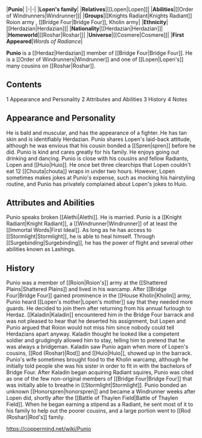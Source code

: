 |**Punio**|
|-|-|
|**Lopen's family**|
|**Relatives**|[[Lopen\|Lopen]]|
|**Abilities**|[[Order of Windrunners\|Windrunner]]|
|**Groups**|[[Knights Radiant\|Knights Radiant]] Roion army , [[Bridge Four\|Bridge Four]], Kholin army|
|**Ethnicity**|[[Herdazian\|Herdazian]]|
|**Nationality**|[[Herdazian\|Herdazian]]|
|**Homeworld**|[[Roshar\|Roshar]]|
|**Universe**|[[Cosmere\|Cosmere]]|
|**First Appeared**|*Words of Radiance*|

**Punio** is a [[Herdaz\|Herdazian]] member of [[Bridge Four\|Bridge Four]]. He is a [[Order of Windrunners\|Windrunner]] and one of [[Lopen\|Lopen's]] many cousins on [[Roshar\|Roshar]].

## Contents

1 Appearance and Personality
2 Attributes and Abilities
3 History
4 Notes


## Appearance and Personality
He is bald and muscular, and has the appearance of a fighter. He has tan skin and is identifiably Herdazian.
Punio shares Lopen's laid-back attitude, although he was envious that his cousin bonded a [[Spren\|spren]] before he did. Punio is kind and cares greatly for his family. He enjoys going out drinking and dancing.
Punio is close with his cousins and fellow Radiants, Lopen and [[Huio\|Huio]]. He once bet three clearchips that Lopen couldn't eat 12 [[Chouta\|chouta]] wraps in under two hours. However, Lopen sometimes makes jokes at Punio's expense, such as mocking his hairstyling routine, and Punio has privately complained about Lopen's jokes to Huio.

## Attributes and Abilities
Punio speaks broken [[Alethi\|Alethi]]. He is married.
Punio is a [[Knight Radiant\|Knight Radiant]], a [[Windrunner\|Windrunner]] of at least the [[Immortal Words\|First Ideal]]. As long as he has access to [[Stormlight\|Stormlight]], he is able to heal himself. Through [[Surgebinding\|Surgebinding]], he has the power of flight and several other abilities known as Lashings.

## History
Punio was a member of [[Roion\|Roion's]] army at the [[Shattered Plains\|Shattered Plains]] and lived in his warcamp. After [[Bridge Four\|Bridge Four]] gained prominence in the [[House Kholin\|Kholin]] army, Punio heard [[Lopen's mother\|Lopen's mother]] say that they needed more guards. He decided to join them after returning from his annual furlough to Herdaz. [[Kaladin\|Kaladin]] encountered him in the Bridge Four barrack and was not pleased to hear that he deserted his assignment, but Lopen and Punio argued that Roion would not miss him since nobody could tell Herdazians apart anyway. Kaladin thought he looked like a competent soldier and grudgingly allowed him to stay, telling him to pretend that he was always a bridgeman. Kaladin saw Punio again when more of Lopen's cousins, [[Rod (Roshar)\|Rod]] and [[Huio\|Huio]], showed up in the barrack. Punio's wife sometimes brought food to the Kholin warcamp, although he initially told people she was his sister in order to fit in with the bachelors of Bridge Four.
After Kaladin began acquiring Radiant squires, Punio was cited as one of the few non-original members of [[Bridge Four\|Bridge Four]] that was initially able to breathe in [[Stormlight\|Stormlight]].
Punio bonded an unknown [[Honorspren\|honorspren]] and became a Windrunner weeks after Lopen did, shortly after the [[Battle of Thaylen Field\|Battle of Thaylen Field]]. When he began earning a stipend as a Radiant, he sent most of it to his family to help out the poorer cousins, and a large portion went to [[Rod (Roshar)\|Rod's]] family.



https://coppermind.net/wiki/Punio
